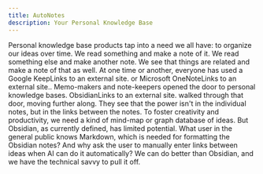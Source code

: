 ```yaml
---
title: AutoNotes
description: Your Personal Knowledge Base
---
```


Personal knowledge base products tap into a need we all have: to organize our ideas over time. We read something and make a note of it. We read something else and make another note. We see that things are related and make a note of that as well. At one time or another, everyone has used a Google KeepLinks to an external site. or Microsoft OneNoteLinks to an external site.. Memo-makers and note-keepers opened the door to personal knowledge bases. ObsidianLinks to an external site. walked through that door, moving further along. They see that the power isn't in the individual notes, but in the links between the notes. To foster creativity and productivity, we need a kind of mind-map or graph database of ideas. But Obsidian, as currently defined, has limited potential. What user in the general public knows Markdown, which is needed for formatting the Obsidian notes? And why ask the user to manually enter links between ideas when AI can do it automatically? We can do better than Obsidian, and we have the technical savvy to pull it off.
